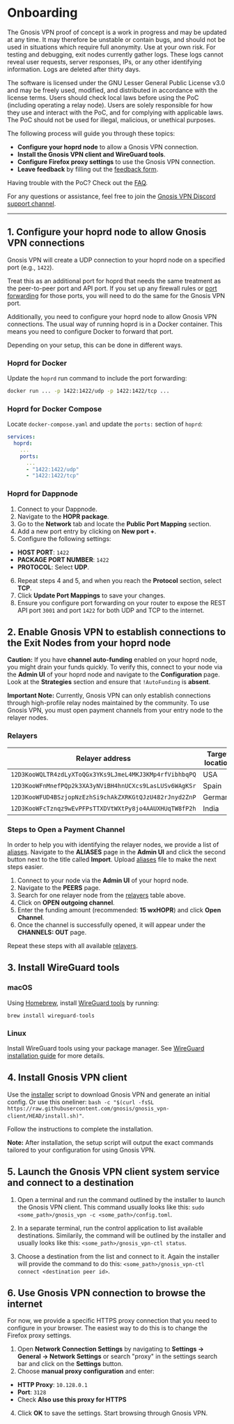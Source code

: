 # Onboarding

The Gnosis VPN proof of concept is a work in progress and may be updated at any time.
It may therefore be unstable or contain bugs, and should not be used in situations which require full anonymity.
Use at your own risk.
For testing and debugging, exit nodes currently gather logs. These logs cannot reveal user requests, server responses, IPs, or any other identifying information.
Logs are deleted after thirty days.

The software is licensed under the GNU Lesser General Public License v3.0 and may be freely used, modified, and distributed in accordance with the license terms.
Users should check local laws before using the PoC (including operating a relay node).
Users are solely responsible for how they use and interact with the PoC, and for complying with applicable laws.
The PoC should not be used for illegal, malicious, or unethical purposes.

The following process will guide you through these topics:

- **Configure your hoprd node** to allow a Gnosis VPN connection.
- **Install the Gnosis VPN client and WireGuard tools**.
- **Configure Firefox proxy settings** to use the Gnosis VPN connection.
- **Leave feedback** by filling out the [feedback form](https://cryptpad.fr/form/#/2/form/view/ID9xmo4wYOdM4ZOzCiVMf5w6ZJehzNaIC53gkNS6C+k/).

Having trouble with the PoC? Check out the [FAQ](FAQ.md).

For any questions or assistance, feel free to join the [Gnosis VPN Discord support channel](https://discord.gg/gnosis).

---

## 1. Configure your hoprd node to allow Gnosis VPN connections

Gnosis VPN will create a UDP connection to your hoprd node on a specified port (e.g., `1422`).

Treat this as an additional port for hoprd that needs the same treatment as the peer-to-peer port and API port.
If you set up any firewall rules or [port forwarding](https://docs.hoprnet.org/node/port-forwarding) for those ports, you will need to do the same for the Gnosis VPN port.

Additionally, you need to configure your hoprd node to allow Gnosis VPN connections.
The usual way of running hoprd is in a Docker container. This means you need to configure Docker to forward that port.

Depending on your setup, this can be done in different ways.

### Hoprd for Docker

Update the `hoprd` run command to include the port forwarding:

```bash
docker run ... -p 1422:1422/udp -p 1422:1422/tcp ...
```

### Hoprd for Docker Compose

Locate `docker-compose.yaml` and update the `ports:` section of `hoprd`:

```yaml
services:
  hoprd:
    ...
    ports:
      ...
      - "1422:1422/udp"
      - "1422:1422/tcp"
```

### Hoprd for Dappnode

1. Connect to your Dappnode.
2. Navigate to the **HOPR package**.
3. Go to the **Network** tab and locate the **Public Port Mapping** section.
4. Add a new port entry by clicking on **New port +**.
5. Configure the following settings:

- **HOST PORT**: `1422`
- **PACKAGE PORT NUMBER**: `1422`
- **PROTOCOL**: Select **UDP**.

6. Repeat steps 4 and 5, and when you reach the **Protocol** section, select **TCP**.
7. Click **Update Port Mappings** to save your changes.
8. Ensure you configure port forwarding on your router to expose the REST API port `3001` and port `1422` for both UDP and TCP to the internet.

## 2. Enable Gnosis VPN to establish connections to the Exit Nodes from your hoprd node

**Caution:** If you have **channel auto-funding** enabled on your hoprd node, you might drain your funds quickly.
To verify this, connect to your node via the **Admin UI** of your hoprd node and navigate to the **Configuration** page.
Look at the **Strategies** section and ensure that `!AutoFunding` is **absent**.

**Important Note:** Currently, Gnosis VPN can only establish connections through high-profile relay nodes maintained by the community.
To use Gnosis VPN, you must open payment channels from your entry node to the relayer nodes.

### Relayers

| Relayer address | Target location |
|------------------|-----------------|
| `12D3KooWQLTR4zdLyXToQGx3YKs9LJmeL4MKJ3KMp4rfVibhbqPQ` | USA |
| `12D3KooWFnMnefPQp2k3XA3yNViBH4hnUCXcs9LasLUSv6WAgKSr` | Spain |
| `12D3KooWFUD4BSzjopNzEzhSi9chAkZXRKGtQJzU482rJnyd2ZnP` | Germany |
| `12D3KooWFcTznqz9wEvPFPsTTXDVtWXtPy8jo4AAUXHUqTW8fP2h` | India |

### Steps to Open a Payment Channel

In order to help you with identifying the relayer nodes, we provide a list of [aliases](relayer-aliases.csv).
Navigate to the **ALIASES** page in the **Admin UI** and click the second button next to the title called **Import**.
Upload [aliases](relayer-aliases.csv) file to make the next steps easier.

1. Connect to your node via the **Admin UI** of your hoprd node.
2. Navigate to the **PEERS** page.
3. Search for one relayer node from the [relayers](#relayers) table above.
4. Click on **OPEN outgoing channel**.
5. Enter the funding amount (recommended: **15 wxHOPR**) and click **Open Channel**.
6. Once the channel is successfully opened, it will appear under the **CHANNELS: OUT** page.

Repeat these steps with all available [relayers](#relayers).

## 3. Install WireGuard tools

### macOS

Using [Homebrew](https://brew.sh/), install [WireGuard tools](https://formulae.brew.sh/formula/wireguard-tools#default) by running:

`brew install wireguard-tools`

### Linux

Install WireGuard tools using your package manager. See [WireGuard installation guide](https://www.wireguard.com/install/) for more details.

## 4. Install Gnosis VPN client

Use the [installer](./installer.sh) script to download Gnosis VPN and generate an initial config.
Or use this oneliner: `bash -c "$(curl -fsSL https://raw.githubusercontent.com/gnosis/gnosis_vpn-client/HEAD/install.sh)"`.

Follow the instructions to complete the installation.

**Note:** After installation, the setup script will output the exact commands tailored to your configuration for using Gnosis VPN.

## 5. Launch the Gnosis VPN client system service and connect to a destination

1. Open a terminal and run the command outlined by the installer to launch the Gnosis VPN client.
   This command usually looks like this: `sudo <some_path>/gnosis_vpn -c <some_path>/config.toml`.

2. In a separate terminal, run the control application to list available destinations.
   Similarily, the command will be outlined by the installer and usually looks like this: `<some_path>/gnosis_vpn-ctl status`.

3. Choose a destination from the list and connect to it.
   Again the installer will provide the command to do this: `<some_path>/gnosis_vpn-ctl connect <destination peer id>`.

## 6. Use Gnosis VPN connection to browse the internet

For now, we provide a specific HTTPS proxy connection that you need to configure in your browser.
The easiest way to do this is to change the Firefox proxy settings.

1. Open **Network Connection Settings** by navigating to **Settings → General → Network Settings** or search "proxy" in the settings search bar and click on the **Settings** button.
2. Choose **manual proxy configuration** and enter:

- **HTTP Proxy**: `10.128.0.1`
- **Port**: `3128`
- Check **Also use this proxy for HTTPS**

4. Click **OK** to save the settings.
   Start browsing through Gnosis VPN.
